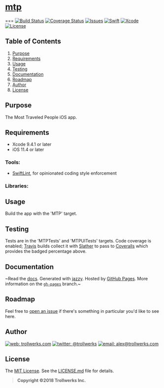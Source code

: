 # [mtp](https://github.com/alexcurylo/mtp)
===
[![Build Status](https://travis-ci.org/alexcurylo/mtp.svg?branch=develop)](https://travis-ci.org/alexcurylo/mtp)
[![Coverage Status](https://coveralls.io/repos/github/alexcurylo/mtp/badge.svg?branch=develop)](https://coveralls.io/github/alexcurylo/mtp?branch=develop)
[![Issues](https://img.shields.io/github/issues/alexcurylo/mtp.svg)](https://github.com/alexcurylo/mtp/issues)
[![Swift](https://img.shields.io/badge/Swift-4.1-orange.svg)](https://swift.org)
[![Xcode](https://img.shields.io/badge/Xcode-9.4.1-blue.svg)](https://developer.apple.com/xcode)
[![License](http://img.shields.io/badge/license-MIT-lightgrey.svg)][linkMIT]


Table of Contents
-----------------

1. [Purpose](#purpose)
2. [Requirements](#requirements)
3. [Usage](#usage)
4. [Testing](#testing)
5. [Documentation](#documentation)
6. [Roadmap](#roadmap)
7. [Author](#author)
8. [License](#license)

Purpose
-------

The Most Traveled People iOS app.

Requirements
------------

- Xcode 9.4.1 or later
- iOS 11.4 or later

### Tools:

- [SwiftLint](https://github.com/realm/SwiftLint), for opinionated coding style enforcement

### Libraries:


Usage
-----

Build the app with the 'MTP' target.


Testing
-------

Tests are in the 'MTPTests' and 'MTPUITests' targets. Code coverage is enabled; [Travis](https://travis-ci.org/alexcurylo/mtp) builds collect it with [Slather](https://github.com/SlatherOrg/slather) to pass to [Coveralls](https://coveralls.io/github/alexcurylo/mtp?branch=develop) which provides the badged percentage above.

Documentation
-------------

~Read the [docs](http://alexcurylo.github.io/mtp/). Generated with [jazzy](https://github.com/realm/jazzy). Hosted by [GitHub Pages](https://pages.github.com). More information on the [`gh-pages`](https://github.com/alexcurylo/mtp/tree/gh-pages) branch.~


Roadmap
-------

Feel free to [open an issue](https://github.com/alexcurylo/mtp/issues/new) if there's something in particular you'd like to see here.

Author
------

[![web: trollwerks.com](http://img.shields.io/badge/web-www.trollwerks.com-blue.svg)](http://trollwerks.com) 
[![twitter: @trollwerks](http://img.shields.io/badge/twitter-%40trollwerks-blue.svg)](https://twitter.com/trollwerks) 
[![email: alex@trollwerks.com](http://img.shields.io/badge/email-alex%40trollwerks.com-blue.svg)](mailto:alex@trollwerks.com) 

License
-------

The [MIT License][linkMIT]. See the [LICENSE.md](LICENSE.md) file for details.

>**Copyright &copy;2018 Trollwerks Inc.**

[linkMIT]: http://opensource.org/licenses/MIT
